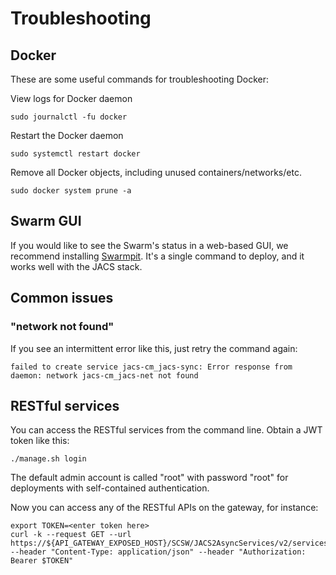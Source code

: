 
# Troubleshooting

## Docker

These are some useful commands for troubleshooting Docker:

View logs for Docker daemon
```
sudo journalctl -fu docker
```

Restart the Docker daemon
```
sudo systemctl restart docker
```

Remove all Docker objects, including unused containers/networks/etc.
```
sudo docker system prune -a
```

## Swarm GUI

If you would like to see the Swarm's status in a web-based GUI, we recommend installing [Swarmpit](https://swarmpit.io). It's a single command to deploy, and it works well with the JACS stack.


## Common issues

### "network not found"

If you see an intermittent error like this, just retry the command again:
```
failed to create service jacs-cm_jacs-sync: Error response from daemon: network jacs-cm_jacs-net not found
```


## RESTful services

You can access the RESTful services from the command line. Obtain a JWT token like this:

```
./manage.sh login
```

The default admin account is called "root" with password "root" for deployments with self-contained authentication.

Now you can access any of the RESTful APIs on the gateway, for instance:

```
export TOKEN=<enter token here>
curl -k --request GET --url https://${API_GATEWAY_EXPOSED_HOST}/SCSW/JACS2AsyncServices/v2/services/metadata --header "Content-Type: application/json" --header "Authorization: Bearer $TOKEN"
```

